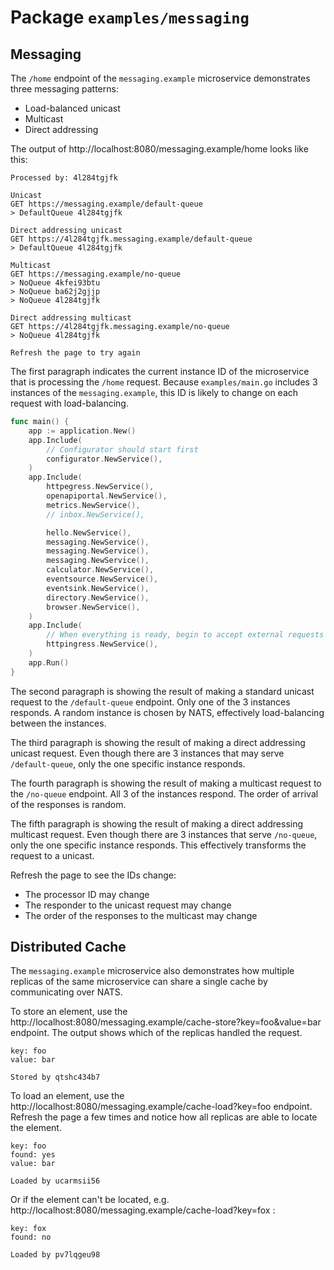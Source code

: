 # Package `examples/messaging`

## Messaging

The `/home` endpoint of the `messaging.example` microservice demonstrates three messaging patterns:
* Load-balanced unicast
* Multicast
* Direct addressing

The output of http://localhost:8080/messaging.example/home looks like this:

```
Processed by: 4l284tgjfk

Unicast
GET https://messaging.example/default-queue
> DefaultQueue 4l284tgjfk

Direct addressing unicast
GET https://4l284tgjfk.messaging.example/default-queue
> DefaultQueue 4l284tgjfk

Multicast
GET https://messaging.example/no-queue
> NoQueue 4kfei93btu
> NoQueue ba62j2gjjp
> NoQueue 4l284tgjfk

Direct addressing multicast
GET https://4l284tgjfk.messaging.example/no-queue
> NoQueue 4l284tgjfk

Refresh the page to try again
```

The first paragraph indicates the current instance ID of the microservice that is processing the `/home` request. Because `examples/main.go` includes 3 instances of the `messaging.example`, this ID is likely to change on each request with load-balancing.

```go
func main() {
	app := application.New()
	app.Include(
		// Configurator should start first
		configurator.NewService(),
	)
	app.Include(
		httpegress.NewService(),
		openapiportal.NewService(),
		metrics.NewService(),
		// inbox.NewService(),

		hello.NewService(),
		messaging.NewService(),
		messaging.NewService(),
		messaging.NewService(),
		calculator.NewService(),
		eventsource.NewService(),
		eventsink.NewService(),
		directory.NewService(),
		browser.NewService(),
	)
	app.Include(
		// When everything is ready, begin to accept external requests
		httpingress.NewService(),
	)
	app.Run()
}
```

The second paragraph is showing the result of making a standard unicast request to the `/default-queue` endpoint. Only one of the 3 instances responds. A random instance is chosen by NATS, effectively load-balancing between the instances.

The third paragraph is showing the result of making a direct addressing unicast request. Even though there are 3 instances that may serve `/default-queue`, only the one specific instance responds.

The fourth paragraph is showing the result of making a multicast request to the `/no-queue` endpoint. All 3 of the instances respond. The order of arrival of the responses is random.

The fifth paragraph is showing the result of making a direct addressing multicast request. Even though there are 3 instances that serve `/no-queue`, only the one specific instance responds. This effectively transforms the request to a unicast.

Refresh the page to see the IDs change:

* The processor ID may change
* The responder to the unicast request may change
* The order of the responses to the multicast may change

## Distributed Cache

The `messaging.example` microservice also demonstrates how multiple replicas of the same microservice can share a single cache by communicating over NATS.

To store an element, use the http://localhost:8080/messaging.example/cache-store?key=foo&value=bar endpoint. The output shows which of the replicas handled the request.

```
key: foo
value: bar

Stored by qtshc434b7
```

To load an element, use the http://localhost:8080/messaging.example/cache-load?key=foo endpoint. Refresh the page a few times and notice how all replicas are able to locate the element.

```
key: foo
found: yes
value: bar

Loaded by ucarmsii56
```

Or if the element can't be located, e.g. http://localhost:8080/messaging.example/cache-load?key=fox :

```
key: fox
found: no

Loaded by pv7lqgeu98
```